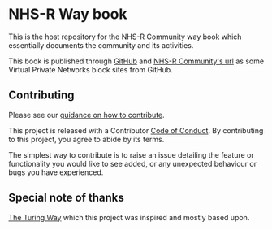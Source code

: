 # NHS-R Way book

This is the host repository for the NHS-R Community way book which essentially 
documents the community and its activities.

This book is published through [GitHub](https://nhs-r-community.github.io/NHSR-way/) 
and [NHS-R Community's url](https://nhsrway.nhsrcommunity.com/) as some Virtual 
Private Networks block sites from GitHub.

## Contributing

Please see our 
[guidance on how to contribute](https://tools.nhsrcommunity.com/contribution.html).

This project is released with a Contributor [Code of Conduct](./CODE_OF_CONDUCT.md). 
By contributing to this project, you agree to abide by its terms.

The simplest way to contribute is to raise an issue detailing the feature or 
functionality you would like to see added, or any unexpected behaviour or bugs 
you have experienced.

## Special note of thanks

[The Turing Way](https://the-turing-way.netlify.app/index.html) which this 
project was inspired and mostly based upon.
